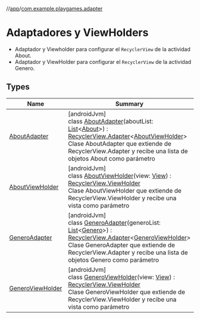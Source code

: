 //[app](../../index.md)/[com.example.playgames.adapter](index.md)

# Adaptadores y ViewHolders

- Adaptador y Viewholder para configurar el `RecyclerView` de la actividad About.
- Adaptador y ViewHolder para configurar el `RecyclerView` de la actividad Genero.

## Types

| Name | Summary |
|---|---|
| [AboutAdapter](-about-adapter/index.md) | [androidJvm]<br>class [AboutAdapter](-about-adapter/index.md)(aboutList: [List](https://kotlinlang.org/api/latest/jvm/stdlib/kotlin.collections/-list/index.html)&lt;[About](../com.example.playgames.model/-about/index.md)&gt;) : [RecyclerView.Adapter](https://developer.android.com/reference/kotlin/androidx/recyclerview/widget/RecyclerView.Adapter.html)&lt;[AboutViewHolder](-about-view-holder/index.md)&gt; <br>Clase AboutAdapter que extiende de RecyclerView.Adapter y recibe una lista de objetos About como parámetro |
| [AboutViewHolder](-about-view-holder/index.md) | [androidJvm]<br>class [AboutViewHolder](-about-view-holder/index.md)(view: [View](https://developer.android.com/reference/kotlin/android/view/View.html)) : [RecyclerView.ViewHolder](https://developer.android.com/reference/kotlin/androidx/recyclerview/widget/RecyclerView.ViewHolder.html)<br>Clase AboutViewHolder que extiende de RecyclerView.ViewHolder y recibe una vista como parámetro |
| [GeneroAdapter](-genero-adapter/index.md) | [androidJvm]<br>class [GeneroAdapter](-genero-adapter/index.md)(generoList: [List](https://kotlinlang.org/api/latest/jvm/stdlib/kotlin.collections/-list/index.html)&lt;[Genero](../com.example.playgames.model/-genero/index.md)&gt;) : [RecyclerView.Adapter](https://developer.android.com/reference/kotlin/androidx/recyclerview/widget/RecyclerView.Adapter.html)&lt;[GeneroViewHolder](-genero-view-holder/index.md)&gt; <br>Clase GeneroAdapter que extiende de RecyclerView.Adapter y recibe una lista de objetos Genero como parámetro |
| [GeneroViewHolder](-genero-view-holder/index.md) | [androidJvm]<br>class [GeneroViewHolder](-genero-view-holder/index.md)(view: [View](https://developer.android.com/reference/kotlin/android/view/View.html)) : [RecyclerView.ViewHolder](https://developer.android.com/reference/kotlin/androidx/recyclerview/widget/RecyclerView.ViewHolder.html)<br>Clase GeneroViewHolder que extiende de RecyclerView.ViewHolder y recibe una vista como parámetro |
